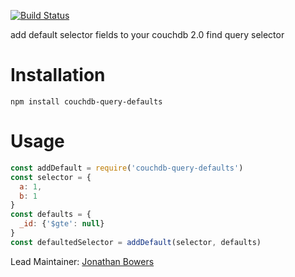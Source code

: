 [![Build Status](https://semaphoreci.com/api/v1/twostoryrobot/couchdb-query-defaults/branches/master/shields_badge.svg)](https://semaphoreci.com/twostoryrobot/couchdb-query-defaults)

add default selector fields to your couchdb 2.0 find query selector

Installation
============

    npm install couchdb-query-defaults

Usage
=====

```javascript
const addDefault = require('couchdb-query-defaults')
const selector = {
  a: 1,
  b: 1
}
const defaults = {
  _id: {'$gte': null}
}
const defaultedSelector = addDefault(selector, defaults)
```

Lead Maintainer: [Jonathan Bowers](https://github.com/jonotron)

